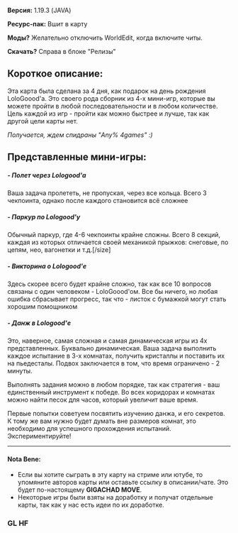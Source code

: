 **Версия:** 1.19.3 (JAVA) 

**Ресурс-пак:** Вшит в карту 

**Моды?** Желательно отключить WorldEdit, когда включите читы. 

**Скачать?** Справа в блоке "Релизы"

## Короткое описание:
Эта карта была сделана за 4 дня, как подарок на день рождения LoloGoood'a. Это своего рода сборник из 4-х мини-игр, которые вы можете пройти в любой последовательности и в любом количестве. Цель каждой из игр - пройти как можно быстрее и лучше, так как другой цели карты нет.

*Получается, ждем спидраны "Any% 4games" :)*


## Представленные мини-игры:

##### - Полет через Lologood'a
Ваша задача пролететь, не пропуская, через все кольца. Всего 3 чекпоинта, однако после каждого становится всё сложнее

##### - Паркур по Lologood'у
Обычный паркур, где 4-6 чекпоинты крайне сложны. Всего 8 секций, каждая из которых отличается своей механикой прыжков: снеговые, по цепям, нео, вагонетки и т.д.[/size]

##### - Викторина о Lologood'е
Здесь скорее всего будет крайне сложно, так как все 10 вопросов связаны с один человеком - LoloGoood'ом. Все бы ничего, но любая ошибка сбрасывает прогресс, так что - листок с бумажкой могут стать хорошим помощником

##### - Данж в Lologood'е
Это, наверное, самая сложная и самая динамическая игры из 4х представленных. Буквально динамическая. Ваша задача выполнить каждое испытание в 3-х комнатах, получить кристаллы и поставить их на пьедесталы. Подвох заключается в том, что время ограничено - 2 минуты.

Выполнять задания можно в любом порядке, так как стратегия - ваш единственный инструмент к победе. Во всех коридорах и комнатах можно найти песок для часов, который увеличит ваше время.

Первые попытки советуем посвятить изучению данжа, и его секретов. К тому же вам нужно будет думать вне размеров комнат, это необходимо для успешного прохождения испытаний. Экспериментируйте!

------------

#### Nota Bene:

- Если вы хотите сыграть в эту карту на стриме или ютубе, то упомяните авторов карты или оставьте ссылку в описании/чате. Это будет по-настоящему **GIGACHAD MOVE**.
- Некоторые игры были взяты на доработку и получат отдельные карты, так как у нас есть идеи по их доработке.


### GL HF
